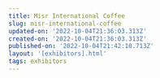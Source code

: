 ```yaml
---
title: Misr International Coffee
slug: misr-international-coffee
updated-on: '2022-10-04T21:36:03.313Z'
created-on: '2022-10-04T21:36:03.313Z'
published-on: '2022-10-04T21:42:10.713Z'
layout: '[exhibitors].html'
tags: exhibitors
---
```



